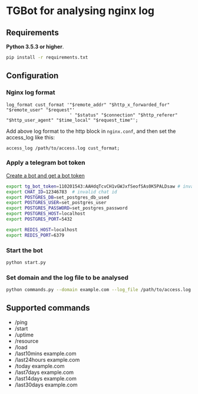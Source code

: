 # TGBot for analysing nginx log

## Requirements

**Python 3.5.3 or higher**.

```bash
pip install -r requirements.txt
```

## Configuration

### Nginx log format

```text
log_format cust_format '"$remote_addr" "$http_x_forwarded_for" "$remote_user" "$request"'
                        ' "$status" "$connection" "$http_referer" "$http_user_agent" "$time_local" "$request_time"';

```

Add above log format to the http block in `nginx.conf`, and then set the access_log like this:

```text
access_log /path/to/access.log cust_format;
```

### Apply a telegram bot token

[Create a bot and get a bot token](https://core.telegram.org/bots#3-how-do-i-create-a-bot)

```bash
export tg_bot_token=110201543:AAHdqTcvCH1vGWJxfSeofSAs0K5PALDsaw # invalid token
export CHAT_ID=12346783  # invalid chat id
export POSTGRES_DB=set_postgres_db_used
export POSTGRES_USER=set_postgres_user
export POSTGRES_PASSWORD=set_postgres_password
export POSTGRES_HOST=localhost
export POSTGRES_PORT=5432

export REDIS_HOST=localhost
export REDIS_PORT=6379
```

### Start the bot

```bash
python start.py
```

### Set domain and the log file to be analysed

```bash
python commands.py --domain example.com --log_file /path/to/access.log
```

## Supported commands

- /ping
- /start
- /uptime
- /resource
- /load
- /last10mins example.com
- /last24hours example.com
- /today example.com
- /last7days example.com
- /last14days example.com
- /last30days example.com
